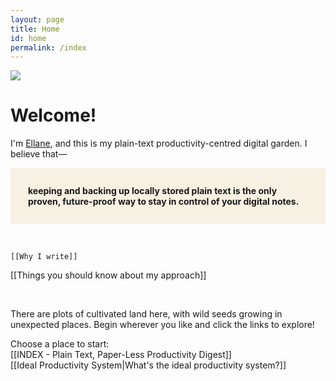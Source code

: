 ```yaml
---
layout: page
title: Home
id: home
permalink: /index
---
```


<img src="/_assets/Pasted-image-20220531165257.png">

# Welcome!
I'm [Ellane](https://medium.com/@miscellaneplans/about), and this is my plain-text productivity-centred digital garden. I believe that—
<p style="padding: 2em 2em; background: #f6f1e3; border-radius: 4px;">
<span style="font-weight: bold">keeping and backing up locally stored plain text is the only proven, future-proof way to stay in control of your digital notes.</span></p>
<br>

	[[Why I write]]  
[[Things you should know about my approach]]

<br>

There are plots of cultivated land here, with wild seeds growing in unexpected places. Begin wherever you like and click the links to explore! <br>

Choose a place to start: <br>
[[INDEX - Plain Text, Paper-Less Productivity Digest]]  
[[Ideal Productivity System|What's the ideal productivity system?]]

<style>
  .wrapper {
    max-width: 46em;
  }
</style>
